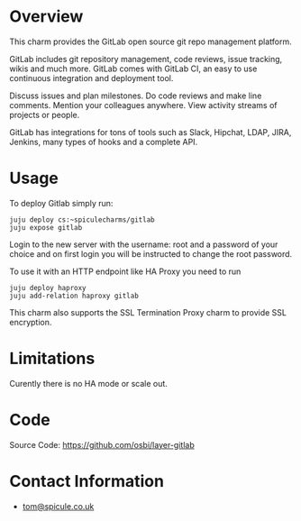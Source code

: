 # Overview
This charm provides the GitLab open source git repo management platform. 

GitLab includes git repository management, code reviews, issue tracking, wikis and much more. 
GitLab comes with GitLab CI, an easy to use continuous integration and deployment tool.

Discuss issues and plan milestones. Do code reviews and make line comments. Mention your colleagues anywhere. View activity streams of projects or people.

GitLab has integrations for tons of tools such as Slack, Hipchat, LDAP, JIRA, Jenkins, many types of hooks and a complete API.

# Usage

To deploy Gitlab simply run:

    juju deploy cs:~spiculecharms/gitlab
    juju expose gitlab

Login to the new server with the username: root and a password of your choice and on first login you will be instructed 
to change the root password.

To use it with an HTTP endpoint like HA Proxy you need to run

    juju deploy haproxy
    juju add-relation haproxy gitlab

This charm also supports the SSL Termination Proxy charm to provide SSL encryption.

# Limitations

Curently there is no HA mode or scale out.

# Code

Source Code: https://github.com/osbi/layer-gitlab

# Contact Information

- <tom@spicule.co.uk>
